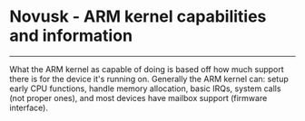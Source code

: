# Novusk - ARM kernel capabilities and information

---

What the ARM kernel as capable of doing is based off how much support there is for the device it's running on. 
Generally the ARM kernel can: setup early CPU functions, handle memory allocation, basic IRQs, system calls 
(not proper ones), and most devices have mailbox support (firmware interface).
